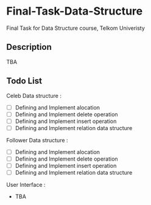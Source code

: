 # Final-Task-Data-Structure

Final Task for Data Structure course, Telkom Univeristy

## Description

TBA

## Todo List

Celeb Data structure :

* [ ] Defining and Implement alocation
* [ ] Defining and Implement delete operation
* [ ] Defining and Implement insert operation
* [ ] Defining and Implement relation data structure

Follower Data structure :

* [ ] Defining and Implement alocation
* [ ] Defining and Implement delete operation
* [ ] Defining and Implement insert operation
* [ ] Defining and Implement relation data structure

User Interface :

* TBA